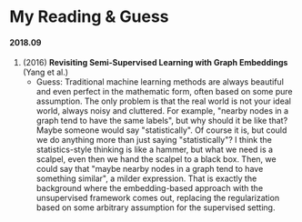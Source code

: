 # My Reading & Guess

#### 2018.09

1. (2016) **Revisiting Semi-Supervised Learning with Graph Embeddings** (Yang et al.)
    - Guess: Traditional machine learning methods are always beautiful and even perfect in the mathematic form, often based on some pure assumption. The only problem is that the real world is not your ideal world, always noisy and cluttered. For example, "nearby nodes in a graph tend to have the same labels", but why should it be like that? Maybe someone would say "statistically". Of course it is, but could we do anything more than just saying "statistically"? I think the statistics-style thinking is like a hammer, but what we need is a scalpel, even then we hand the scalpel to a black box. Then, we could say that "maybe nearby nodes in a graph tend to have something similar", a milder expression. That is exactly the background where the embedding-based approach with the unsupervised framework comes out, replacing the regularization based on some arbitrary assumption for the supervised setting.
